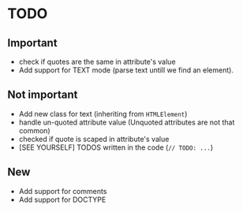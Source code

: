 
# TODO

## Important
* check if quotes are the same in attribute's value
* Add support for TEXT mode (parse text untill we find an element).

## Not important
* Add new class for text (inheriting from `HTMLElement`)
* handle un-quoted attribute value (Unquoted attributes are not that common)
* checked if quote is scaped in attribute's value
* [SEE YOURSELF] TODOS written in the code (`// TODO: ...`)

## New
* Add support for comments
* Add support for DOCTYPE
